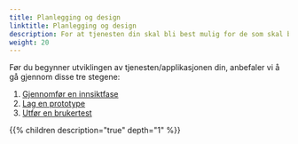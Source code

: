 ```yaml
---
title: Planlegging og design
linktitle: Planlegging og design
description: For at tjenesten din skal bli best mulig for de som skal bruke den, er det viktig å starte med å fokusere på brukerne og forstå deres brukerbehov i møte med tjenesten din. 
weight: 20
---
```


Før du begynner utviklingen av tjenesten/applikasjonen din, anbefaler vi å gå gjennom disse tre stegene:
1. [Gjennomfør en innsiktfase](/nb/app/design/insight)
2. [Lag en prototype](/nb/app/design/prototype)
3. [Utfør en brukertest](/nb/app/design/usertest)

{{% children description="true" depth="1" %}}
